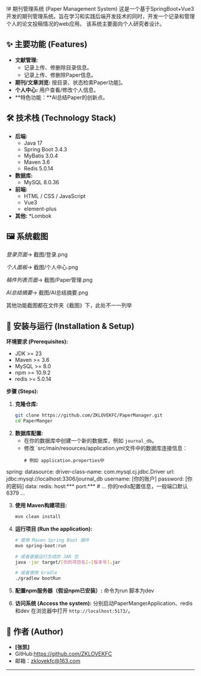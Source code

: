 !# 期刊管理系统 (Paper Management System)
这是一个基于SpringBoot+Vue3开发的期刊管理系统。旨在学习和实践后端开发技术的同时，开发一个记录和管理个人的论文投稿情况的web应用。
该系统主要面向个人研究者设计。

## ✨ 主要功能 (Features)
* **文献管理:**
    * 记录上传、修删除目录信息。
    * 记录上传、修删除Paper信息。
* **期刊/文章浏览:** 按目录、状态检索Paper功能]。
* **个人中心:** 用户查看/修改个人信息。
* **特色功能：**AI总结Paper的创新点。

## 🛠️ 技术栈 (Technology Stack)
* **后端:**
    * Java 17
    * Spring Boot 3.4.3
    * MyBatis 3.0.4
    * Maven 3.6
    * Redis 5.0.14
* **数据库:**
    * MySQL 8.0.36
* **前端:**
    * HTML / CSS / JavaScript
    * Vue3
    * element-plus
* **其他:**
    *Lombok

## 🖼️ 系统截图
*登录页面*->
截图/登录.png

*个人面板*->
截图/个人中心.png

*稿件列表页面*->
截图/Paper管理.png

*AI总结摘要*->
截图/AI总结摘要.png

其他功能截图都在文件夹《截图》下，此处不一一列举

## 🚀 安装与运行 (Installation & Setup)

**环境要求 (Prerequisites):**

* JDK >= 23
* Maven >= 3.6
* MySQL >= 8.0
* npm >= 10.9.2
* redis >= 5.0.14

**步骤 (Steps):**

1.  **克隆仓库:**
    ```bash
    git clone https://github.com/ZKLOVEKFC/PaperManager.git
    cd PaperManger

2.  **数据库配置:**
    * 在你的数据库中创建一个新的数据库，例如 `journal_db`。
    * 修改 `src/main/resources/application.yml文件中的数据库连接信息：
        ```properties
        # 例如 application.properties中
spring:
  datasource:
    driver-class-name: com.mysql.cj.jdbc.Driver
    url: jdbc:mysql://localhost:3306/journal_db
    username: [你的账户]
    password: [你的密码]
  data:
    redis:
      host:***
      port:***
        # ... 你的redis配置信息，一般端口默认6379 ...

3.  **使用 Maven构建项目:**
    ```bash
    mvn clean install

4.  **运行项目 (Run the application):**
    ```bash
    # 使用 Maven Spring Boot 插件
    mvn spring-boot:run

    # 或者直接运行生成的 JAR 包
    java -jar target/[你的项目名]-[版本号].jar

    # 或者使用 Gradle
    ./gradlew bootRun
    ```
    
5.  **配置npm服务器（假设npm已安装）:**
      命令为run
      脚本为dev
    
6.  **访问系统 (Access the system):**
     分别启动PaperMangerApplication、redis和dev
    在浏览器中打开 `http://localhost:5173/`。



## 👤 作者 (Author)

* **[张凯]**
* GitHub:https://github.com/ZKLOVEKFC
* 邮箱：zklovekfc@163.com

---
